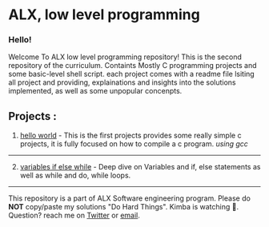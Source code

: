 # ALX, low level programming
### Hello!
Welcome To ALX low level programming repository! This is the second repository of the curriculum. Containts Mostly C programming projects
and some basic-level shell script. each project comes with a readme file lsiting all project and providing, explainations and insights into
the solutions implemented, as well as some unpopular concenpts.

## Projects :

1. [hello world]( https://github.com/sbe4658/alx-low_level_programming/tree/main/0x00-hello_world "0x00") - This is the first projects provides some really simple c projects, it is fully focused on how to compile a c
program. *using gcc*
---
2. [variables if else while](https://github.com/sbe4658/alx-low_level_programming/tree/main/0x01-variables_if_else_while "0x01") - Deep dive on Variables and if, else statements as well as while and do, while loops.
___
This repository is a part of ALX Software engineering program. Please do **NOT** copy/paste my solutions "Do Hard Things".
Kimba is watching :lion:.
Question? reach me on [Twitter](https://twitter.com/xSALINKOx "twitter") or [email](salekbenelhabchi@gmail.com "email").
